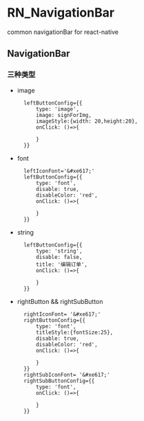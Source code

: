 # RN_NavigationBar
common navigationBar for react-native


##  NavigationBar
### 三种类型

- image

		leftButtonConfig={{
			type: 'image',
			image: signForImg,
			imageStyle:{width: 20,height:20},
			onClick: ()=>{
	
			}
		}}
		
- font

		leftIconFont='&#xe617;'
		leftButtonConfig={{
			type: 'font',
			disable: true,
			disableColor: 'red',
			onClick: ()=>{
				
			}
		}}
	
- string

		leftButtonConfig={{
 			type: 'string',
	 		disable: false,
	 		title: '编辑订单',
	 		onClick: ()=>{
	 			
	 		}
	 	}}
		 	
- rightButton && rightSubButton
	
		rightIconFont= '&#xe617;'
		rightButtonConfig={{
			type: 'font',
			titleStyle:{fontSize:25},
			disable: true,
			disableColor: 'red',
			onClick: ()=>{
				
			}
		}}
		rightSubIconFont= '&#xe617;'
		rightSubButtonConfig={{
			type: 'font',
			onClick: ()=>{

			}
		}}